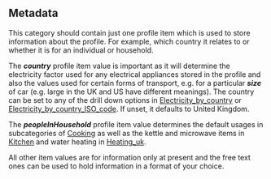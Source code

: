 ## Metadata

This category should contain just one profile item which is used to
store information about the profile. For example, which country it
relates to or whether it is for an individual or household.

The ***country*** profile item value is important as it will determine
the electricity factor used for any electrical appliances stored in the
profile and also the values used for certain forms of transport, e.g.
for a particular ***size*** of car (e.g. large in the UK and US have
different meanings). The country can be set to any of the drill down
options in [Electricity\_by\_country](Electricity_by_country) or
[Electricity\_by\_country\_ISO\_code](Electricity_by_country_ISO_code).
If unset, it defaults to United Kingdom.

The ***peopleInHousehold*** profile item value determines the default
usages in subcategories of [Cooking](Cooking) as well as the kettle and
microwave items in [Kitchen](Kitchen) and water heating in
[Heating\_uk](Heating_uk).

All other item values are for information only at present and the free
text ones can be used to hold information in a format of your choice.
